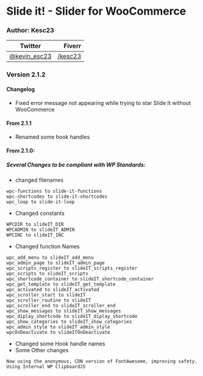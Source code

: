 # Slide it! - Slider for WooCommerce

### Author: Kesc23
| Twitter | Fiverr |
|-|-:|
| [@kevin_esc23](https://twitter.com/kevin_esc23) | [/kesc23](https://fiverr.com/kesc23)|

### Version 2.1.2
#### Changelog

- Fixed error message not appearing while trying to star Slide It without WooCommerce

#### From 2.1.1

- Renamed some hook handles

#### From 2.1.0:
##### Several Changes to be compliant with WP Standards:
- changed filenames
```
wpc-functions to slide-it-functions
wpc-shortcodes to slide-it-shortcodes
wpc_loop to slide-it-loop
```
- Changed constants
```
WPCDIR to slideIT_DIR
WPCADMIN to slideIT_ADMIN
WPCINC to slideIT_INC
```
- Changed function Names
```
wpc_add_menu to slideIT_add_menu
wpc_admin_page to slideIT_admin_page
wpc_scripts_register to slideIT_scripts_register
wpc_scripts to slideIT_scripts
wpc_shortcode_container to slideIT_shortcode_container
wpc_get_template to slideIT_get_template
wpc_activated to slideIT_activated
wpc_scroller_start to slideIT
wpc_scroller_routine to slideIT
wpc_scroller_end to slideIT_scroller_end
wpc_show_messages to slideIT_show_messages
wpc_diplay_shortcode to slideIT_diplay_shortcode
wpc_show_categories to slideIT_show_categories
wpc_admin_style to slideIT_admin_style
wpcOnDeactivate to slideITOnDeactivate
```
- Changed some Hook handle names
- Some Other changes
```
Now using the anonymous, CDN version of FontAwesome, improving safety.
Using Internal WP ClipboardJS
```
